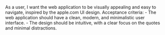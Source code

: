 As a user, I want the web application to be visually appealing and easy to navigate, inspired by the apple.com UI design.
    Acceptance criteria:
    - The web application should have a clean, modern, and minimalistic user interface.
    - The design should be intuitive, with a clear focus on the quotes and minimal distractions.
